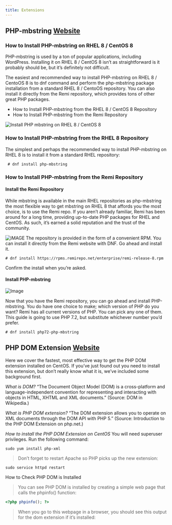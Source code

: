 ```yaml
---
title: Extensions
---
```

<script type="text/javascript">(function(w,s){var e=document.createElement("script");e.type="text/javascript";e.async=true;e.src="https://cdn.pagesense.io/js/webally/f2527eebee974243853bcd47b32631f4.js";var x=document.getElementsByTagName("script")[0];x.parentNode.insertBefore(e,x);})(window,"script");</script>

## PHP-mbstring [Website](https://linuxconfig.org/install-php-mbstring-on-redhat-8)

### How to Install PHP-mbstring on RHEL 8 / CentOS 8

PHP-mbstring is used by a ton of popular applications, including WordPress. Installing it on RHEL 8 / CentOS 8 isn’t as straightforward is it probably should be, but it’s definitely not difficult.

The easiest and recommended way to install PHP-mbstring on RHEL 8 / CentoOS 8 is to dnf command and perform the php-mbstring package installation from a standard RHEL 8 / CentoOS repository. You can also install it directly from the Remi repository, which provides tons of other great PHP packages.

- How to Install PHP-mbstring from the RHEL 8 / CentOS 8 Repository
- How to Install PHP-mbstring from the Remi Repository
  
![Install PHP mbstring on RHEL 8 / CentOS 8](https://linuxconfig.org/wp-content/uploads/2019/04/rhel8-mbstring-feat.jpg)
  
### How to Install PHP-mbstring from the RHEL 8 Repository

The simplest and perhaps the recommended way to install PHP-mbstring on RHEL 8 is to install it from a standard RHEL repository:

```Shell
 # dnf install php-mbstring
```

### How to Install PHP-mbstring from the Remi Repository

#### Install the Remi Repository

While mbstring is available in the main RHEL repositories as php-mbstring the most flexible way to get mbstring on RHEL 8 that affords you the most choice, is to use the Remi repo. If you aren’t already familiar, Remi has been around for a long time, providing up-to-date PHP packages for RHEL and CentOS. As such, it’s earned a solid reputation and the trust of the community.

![iMAGE](https://linuxconfig.org/wp-content/uploads/2019/04/rhel8-add-remi.jpg)
The repository is provided in the form of a convenient RPM. You can install it directly from the Remi website with DNF. Go ahead and install it.

```Shell
# dnf install https://rpms.remirepo.net/enterprise/remi-release-8.rpm   
```

Confirm the install when you’re asked.

#### Install PHP-mbstring

![Image](https://linuxconfig.org/wp-content/uploads/2019/04/rhel8-install-mbstring.jpg)

Now that you have the Remi repository, you can go ahead and install PHP-mbstring. You do have one choice to make; which version of PHP do you want? Remi has all current versions of PHP. You can pick any one of them. This guide is going to use PHP 7.2, but substitute whichever number you’d prefer.

```Shell
# dnf install php72-php-mbstring
```

## PHP DOM Extension [Website](http://smartwebdeveloper.com/centos/install-the-php-dom-extension-on-centos)

Here we cover the fastest, most effective way to get the PHP DOM extension installed on CentOS. If you’ve just found out you need to install this extension, but don’t really know what it is, we’ve included some background first.

_What is DOM?_
“The Document Object Model (DOM) is a cross-platform and language-independent convention for representing and interacting with objects in HTML, XHTML and XML documents.” (Source: DOM in Wikipedia.)

_What is PHP DOM extension?_
“The DOM extension allows you to operate on XML documents through the DOM API with PHP 5.” (Source: Introduction to the PHP DOM Extension on php.net.)

_How to install the PHP DOM Extension on CentOS_
You will need superuser privileges. Run the following command:

```Shell
sudo yum install php-xml
```

> Don’t forget to restart Apache so PHP picks up the new extension:

```Shell
sudo service httpd restart
```

How to Check PHP DOM is Installed

> You can see PHP DOM is installed by creating a simple web page that calls the phpinfo() function:

```PHP
<?php phpinfo(); ?>
```

> When you go to this webpage in a browser, you should see this output for the dom extension if it’s installed: